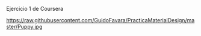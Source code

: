 Ejercicio 1 de Coursera


https://raw.githubusercontent.com/GuidoFavara/PracticaMaterialDesign/master/Puppy.jpg
